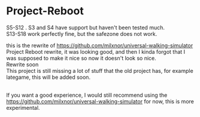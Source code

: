 # Project-Reboot

S5-S12
.
S3 and S4 have support but haven't been tested much.<br>
S13-S18 work perfectly fine, but the safezone does not work.

this is the rewrite of https://github.com/milxnor/universal-walking-simulator
<br>
Project Reboot rewrite, it was looking good, and then I kinda forgot that I was supposed to make it nice so now it doesn't look so nice.<br>
Rewrite soon
<br>
This project is still missing a lot of stuff that the old project has, for example lategame, this will be added soon.<br><br>

If you want a good experience, I would still recommend using the  https://github.com/milxnor/universal-walking-simulator for now, this is more experimental.
